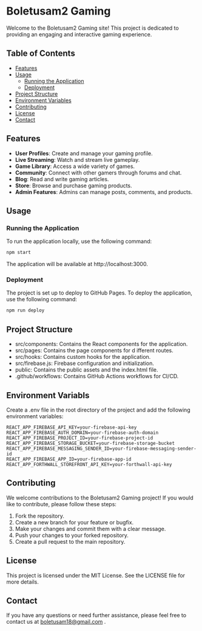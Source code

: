 # Boletusam2 Gaming

Welcome to the Boletusam2 Gaming site! This project is dedicated to providing an engaging and interactive gaming experience.

## Table of Contents

- [Features](#features)
- [Usage](#usage)
  - [Running the Application](#running-the-application)
  - [Deployment](#deployment)
- [Project Structure](#project-structure)
- [Environment Variables](#environment-variables)
- [Contributing](#contributing)
- [License](#license)
- [Contact](#contact)



## Features

- **User Profiles**: Create and manage your gaming profile.
- **Live Streaming**: Watch and stream live gameplay.
- **Game Library**: Access a wide variety of games.
- **Community**: Connect with other gamers through forums and chat.
- **Blog**: Read and write gaming articles.
- **Store**: Browse and purchase gaming products.
- **Admin Features**: Admins can manage posts, comments, and products.

## Usage

### Running the Application

To run the application locally, use the following command:

```sh
npm start
``` 
The application will be available at http://localhost:3000.

### Deployment

The project is set up to deploy to GitHub Pages. To deploy the application, use the following command:
```sh
npm run deploy
```

## Project Structure
- src/components: Contains the React components for the application.
- src/pages: Contains the page components for d ifferent routes.
- src/hooks: Contains custom hooks for the application.
- src/firebase.js: Firebase configuration and initialization.
- public: Contains the public assets and the index.html file.
- .github/workflows: Contains GitHub Actions workflows for CI/CD.

## Environment Variabls
Create a .env file in the root directory of the project and add the following environment variables:

```
REACT_APP_FIREBASE_API_KEY=your-firebase-api-key
REACT_APP_FIREBASE_AUTH_DOMAIN=your-firebase-auth-domain
REACT_APP_FIREBASE_PROJECT_ID=your-firebase-project-id
REACT_APP_FIREBASE_STORAGE_BUCKET=your-firebase-storage-bucket
REACT_APP_FIREBASE_MESSAGING_SENDER_ID=your-firebase-messaging-sender-id
REACT_APP_FIREBASE_APP_ID=your-firebase-app-id
REACT_APP_FORTHWALL_STOREFRONT_API_KEY=your-forthwall-api-key
```

## Contributing
We welcome contributions to the Boletusam2 Gaming project! If you would like to contribute, please follow these steps:

1. Fork the repository.
2. Create a new branch for your feature or bugfix.
3. Make your changes and commit them with a clear message.
4. Push your changes to your forked repository.
5. Create a pull request to the main repository.

## License

This project is licensed under the MIT License. See the LICENSE file for more details.

## Contact 
If you have any questions or need further assistance, please feel free to contact us at boletusam18@gmail.com .
